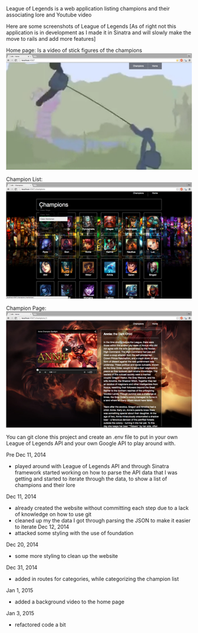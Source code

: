 League of Legends is a web application listing champions and their associating lore and Youtube video

Here are some screenshots of League of Legends
[As of right not this application is in development as I made it in Sinatra and will slowly make the move to rails and add more features]

Home page: Is a video of stick figures of the champions
![alt tag](home.png)

Champion List:
![alt tag](list.png)

Champion Page:
![alt tag](champion.png)


You can git clone this project and create an .env file to put in your own League of Legends API and your own Google API to play around with.

Pre Dec 11, 2014
- played around with League of Legends API and through Sinatra framework started working on how to parse the API data that I was getting and started to iterate through the data, to show a list of champions and their lore

Dec 11, 2014
- already created the website without committing each step due to a lack of knowledge on how to use git
- cleaned up my the data I got through parsing the JSON to make it easier to iterate
Dec 12, 2014
- attacked some styling with the use of foundation

Dec 20, 2014
- some more styling to clean up the website

Dec 31, 2014
- added in routes for categories, while categorizing the champion list

Jan 1, 2015
- added a background video to the home page

Jan 3, 2015
- refactored code a bit
